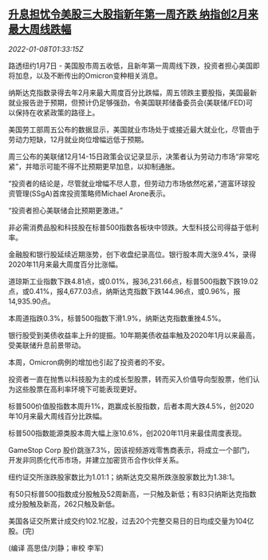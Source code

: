 <!--1641607263000-->
[升息担忧令美股三大股指新年第一周齐跌 纳指创2月来最大周线跌幅](https://cn.reuters.com/article/us-stock-market-0107-idCNKBS2JI00V)
------

<div><i>2022-01-08T01:33:15Z</i></div><p>路透纽约1月7日 - 美国股市周五收低，且新年第一周周线下跌，投资者担心美国即将加息，以及不断传出的Omicron变种相关消息。</p><p>纳斯达克指数录得去年2月来最大周度百分比跌幅，周五领跌主要股指，美国最新就业报告逊于预期，但预计仍足够强劲，令美国联邦储备委员会(美联储/FED)可以保持在收紧政策的路径上。</p><p>美国劳工部周五公布的数据显示，美国就业市场处于或接近最大就业化，尽管由于劳动力短缺，12月就业岗位增幅远低于预期。</p><p>周三公布的美联储12月14-15日政策会议记录显示，决策者认为劳动力市场“非常吃紧”，并暗示可能不得不比预期更早加息，以抑制通胀。</p><p>“投资者的结论是，尽管就业增幅不尽人意，但劳动力市场依然吃紧，”道富环球投资管理(SSgA)首席投资策略师Michael Arone表示。</p><p>“投资者担心美联储会比预期更激进。”</p><p>非必需消费品股和科技股在标普500指数各板块中领跌。大型科技公司得益于低利率。</p><p>金融股和银行股延续近期涨势，创下收盘纪录高位。银行股本周大涨9.4%，录得2020年11月来最大周度百分比涨幅。</p><p>道琼斯工业指数下跌4.81点，或0.01%，报36,231.66点，标普500指数下跌19.02点，或0.41%，报4,677.03点，纳斯达克指数下跌144.96点，或0.96%，报14,935.90点。</p><p>本周道指跌0.3%，标普500指数下滑1.9%，纳斯达克指数重挫4.5%。</p><p>银行股受到美债收益率上升的提振。10年期美债收益率触及2020年1月以来最高，受美联储升息前景带动。</p><p>本周，Omicron病例的增加也引起了投资者的不安。</p><p>投资者一直在抛售以科技股为主的成长型股票，转而买入价值导向型股票，他们认为这些股票在高利率环境下可能表现更好。</p><p>标普500价值股指数本周升1%，跑赢成长股指数，后者本周大跌4.5%，创2020年10月来最大周线百分比跌幅。</p><p>标普500指数能源类股本周大幅上涨10.6%，创2020年11月来最佳周度表现。</p><p>GameStop Corp 股价跳涨7.3%，因该视频游戏零售商表示，将成立一个部门，开发非同质化代币市场，并建立加密货币合作伙伴关系。</p><p>纽约证交所涨跌股家数比为1.01:1；纳斯达克交易所跌涨股家数比为1.38:1。</p><p>有50只标普500指数成分股触及52周新高，一只触及新低；有83只纳斯达克指数成分股触及新高，262只触及新低。</p><p>美国各证交所累计成交约102.1亿股，过去20个完整交易日的日均成交量为104亿股。(完)</p><p>(编译 高思佳/刘静；审校 李军)</p>
